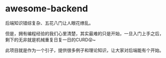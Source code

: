 # awesome-backend

后端知识错综复杂、五花八门让人眼花缭乱。

但是，拥有编程经验的我们心里清楚，其实最难的只是开始，一旦入门上手之后，剩下的无非就是机械重复日复一日的CURD😝~

此项目就是作为一个引子，提供很多例子和理论知识，让大家对后端能有个开始。






